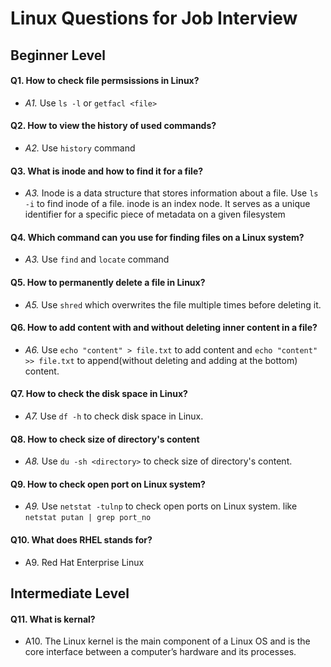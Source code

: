 # Linux Questions for Job Interview

## Beginner Level

#### **Q1. How to check file permsissions in Linux?**

- _A1._ Use `ls -l` or `getfacl <file>`

#### **Q2. How to view the history of used commands?**

- _A2._ Use `history` command

#### **Q3. What is inode and how to find it for a file?**

- _A3._ Inode is a data structure that stores information about a file. Use `ls -i` to find inode of a file. inode is an index node. It serves as a unique identifier for a specific piece of metadata on a given filesystem

#### **Q4. Which command can you use for finding files on a Linux system?**

- _A3._ Use `find` and `locate` command

#### **Q5. How to permanently delete a file in Linux?**

- _A5._ Use `shred` which overwrites the file multiple times before deleting it.

#### **Q6. How to add content with and without deleting inner content in a file?**

- _A6._ Use `echo "content" > file.txt` to add content and `echo "content" >> file.txt` to append(without deleting and adding at the bottom) content.

#### **Q7. How to check the disk space in Linux?**

- _A7._ Use `df -h` to check disk space in Linux.

#### **Q8. How to check size of directory's content**

- _A8._ Use `du -sh <directory>` to check size of directory's content.

#### **Q9. How to check open port on Linux system?**

- _A9._ Use `netstat -tulnp` to check open ports on Linux system. like `netstat putan | grep port_no`

#### **Q10. What does RHEL stands for?**

- A9. Red Hat Enterprise Linux

## Intermediate Level

#### **Q11. What is kernal?**

- A10. The Linux kernel is the main component of a Linux OS and is the core interface between a computer’s hardware and its processes.
